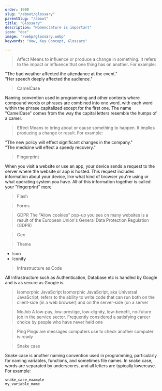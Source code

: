 ```yaml
---
order: 1000
slug: "/about/glossary"
parentSlug: "/about"
title: "Glossary"
description: "Nomenclature is important"
icon: "doc"
image: "/webp/glossary.webp"
keywords: "How, Key Concept, Glossary"

---
```

> Affect
Means to influence or produce a change in something. It refers to the impact or influence that one thing has on another. For example:

"The bad weather affected the attendance at the event."  
"Her speech deeply affected the audience."

> CamelCase

Naming convention used in programming and other contexts where compound words or phrases are combined into one word, with each word within the phrase capitalized except for the first one. The name "CamelCase" comes from the way the capital letters resemble the humps of a camel.

> Effect
Means to bring about or cause something to happen. It implies producing a change or result. For example:

"The new policy will effect significant changes in the company."  
"The medicine will effect a speedy recovery."


> Fingerprint

When you visit a website or use an app, your device sends a request to the server where the website or app is hosted. This request includes information about your device, like what kind of browser you're using or what operating system you have. All of this information together is called your "fingerprint" [more](/about/fingerprint)

> Flash

> Forms

> GDPR
The "Allow cookies" pop-up you see on many websites is a result of the European Union's General Data Protection Regulation (GDPR)

> Geo

> Theme
- Icon
- Iconify

> Infrastructure as Code

All Infrastructure such as Authentication, Database etc is handled by Google and is as secure as Google is

> Isomorphic JavaScript
Isomorphic JavaScript, aka Universal JavaScript, refers to the ability to write code that can run both on the client-side (in a web browser) and on the server-side (on a server

> McJob 
A low-pay, low-prestige, low-dignity, low-benefit, no-future job in the service sector. Frequently considered a satisfying career choice by people who have never held one

> Ping
Pings are messages computers use to check another computer is ready

> Snake case

Snake case is another naming convention used in programming, particularly for naming variables, functions, and sometimes file names. In snake case, words are separated by underscores, and all letters are typically lowercase. For example:
```
snake_case_example
my_variable_name
```